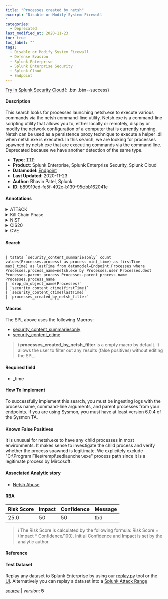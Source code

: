 ```yaml
---
title: "Processes created by netsh"
excerpt: "Disable or Modify System Firewall
"
categories:
  - Deprecated
last_modified_at: 2020-11-23
toc: true
toc_label: ""
tags:
  - Disable or Modify System Firewall
  - Defense Evasion
  - Splunk Enterprise
  - Splunk Enterprise Security
  - Splunk Cloud
  - Endpoint
---
```




[Try in Splunk Security Cloud](https://www.splunk.com/en_us/products/cyber-security.html){: .btn .btn--success}

#### Description

This search looks for processes launching netsh.exe to execute various commands via the netsh command-line utility. Netsh.exe is a command-line scripting utility that allows you to, either locally or remotely, display or modify the network configuration of a computer that is currently running. Netsh can be used as a persistence proxy technique to execute a helper .dll when netsh.exe is executed. In this search, we are looking for processes spawned by netsh.exe that are executing commands via the command line. Deprecated because we have another detection of the same type.

- **Type**: [TTP](https://github.com/splunk/security_content/wiki/Detection-Analytic-Types)
- **Product**: Splunk Enterprise, Splunk Enterprise Security, Splunk Cloud
- **Datamodel**: [Endpoint](https://docs.splunk.com/Documentation/CIM/latest/User/Endpoint)
- **Last Updated**: 2020-11-23
- **Author**: Bhavin Patel, Splunk
- **ID**: b89919ed-fe5f-492c-b139-95dbb162041e


#### Annotations

<details>
  <summary>ATT&CK</summary>

<div markdown="1">


| ID             | Technique        |  Tactic             |
| -------------- | ---------------- |-------------------- |
| [T1562.004](https://attack.mitre.org/techniques/T1562/004/) | Disable or Modify System Firewall | Defense Evasion |

</div>
</details>


<details>
  <summary>Kill Chain Phase</summary>

<div markdown="1">

* Actions on Objectives


</div>
</details>


<details>
  <summary>NIST</summary>

<div markdown="1">

* PR.PT
* DE.CM



</div>
</details>

<details>
  <summary>CIS20</summary>

<div markdown="1">

* CIS 8



</div>
</details>

<details>
  <summary>CVE</summary>

<div markdown="1">


</div>
</details>

#### Search 

```

| tstats `security_content_summariesonly` count values(Processes.process) as process min(_time) as firstTime max(_time) as lastTime from datamodel=Endpoint.Processes where Processes.process_name=netsh.exe by Processes.user Processes.dest Processes.parent_process Processes.parent_process_name Processes.process_name 
| `drop_dm_object_name(Processes)` 
| `security_content_ctime(firstTime)` 
| `security_content_ctime(lastTime)` 
| `processes_created_by_netsh_filter`
```

#### Macros
The SPL above uses the following Macros:
* [security_content_summariesonly](https://github.com/splunk/security_content/blob/develop/macros/security_content_summariesonly.yml)
* [security_content_ctime](https://github.com/splunk/security_content/blob/develop/macros/security_content_ctime.yml)

> :information_source:
> **processes_created_by_netsh_filter** is a empty macro by default. It allows the user to filter out any results (false positives) without editing the SPL.

#### Required field
* _time


#### How To Implement
To successfully implement this search, you must be ingesting logs with the process name, command-line arguments, and parent processes from your endpoints. If you are using Sysmon, you must have at least version 6.0.4 of the Sysmon TA.

#### Known False Positives
It is unusual for netsh.exe to have any child processes in most environments. It makes sense to investigate the child process and verify whether the process spawned is legitimate. We explicitely exclude "C:\Program Files\rempl\sedlauncher.exe" process path since it is a legitimate process by Mircosoft.

#### Associated Analytic story
* [Netsh Abuse](/stories/netsh_abuse)




#### RBA

| Risk Score  | Impact      | Confidence   | Message      |
| ----------- | ----------- |--------------|--------------|
| 25.0 | 50 | 50 | tbd |


> :information_source:
> The Risk Score is calculated by the following formula: Risk Score = (Impact * Confidence/100). Initial Confidence and Impact is set by the analytic author. 

#### Reference


#### Test Dataset
Replay any dataset to Splunk Enterprise by using our [replay.py](https://github.com/splunk/attack_data#using-replaypy) tool or the [UI](https://github.com/splunk/attack_data#using-ui).
Alternatively you can replay a dataset into a [Splunk Attack Range](https://github.com/splunk/attack_range#replay-dumps-into-attack-range-splunk-server)



[*source*](https://github.com/splunk/security_content/tree/develop/detections/deprecated/processes_created_by_netsh.yml) \| *version*: **5**